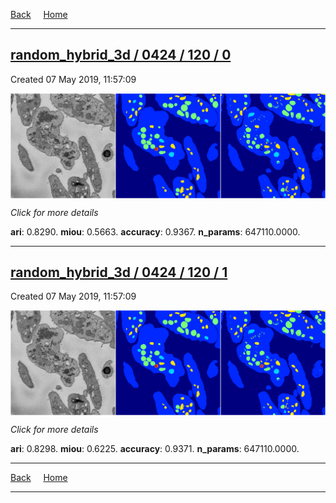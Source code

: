 
[Back](..)&nbsp;&nbsp;&nbsp;&nbsp;&nbsp;[Home](https://leapmanlab.github.io/snapshots)

---

<div class="summary"><a href="0"><h2>random_hybrid_3d / 0424 / 120 / 0</h2></a><p>Created 07 May 2019, 11:57:09
</p><a href="0"><img src="0/media/summary.png" align="center"></a><p>
<i>Click for more details</i>
</p></div>

**ari**: 0.8290. **miou**: 0.5663. **accuracy**: 0.9367. **n_params**: 647110.0000. 

---

<div class="summary"><a href="1"><h2>random_hybrid_3d / 0424 / 120 / 1</h2></a><p>Created 07 May 2019, 11:57:09
</p><a href="1"><img src="1/media/summary.png" align="center"></a><p>
<i>Click for more details</i>
</p></div>

**ari**: 0.8298. **miou**: 0.6225. **accuracy**: 0.9371. **n_params**: 647110.0000. 

---

[Back](..)&nbsp;&nbsp;&nbsp;&nbsp;&nbsp;[Home](https://leapmanlab.github.io/snapshots)

---